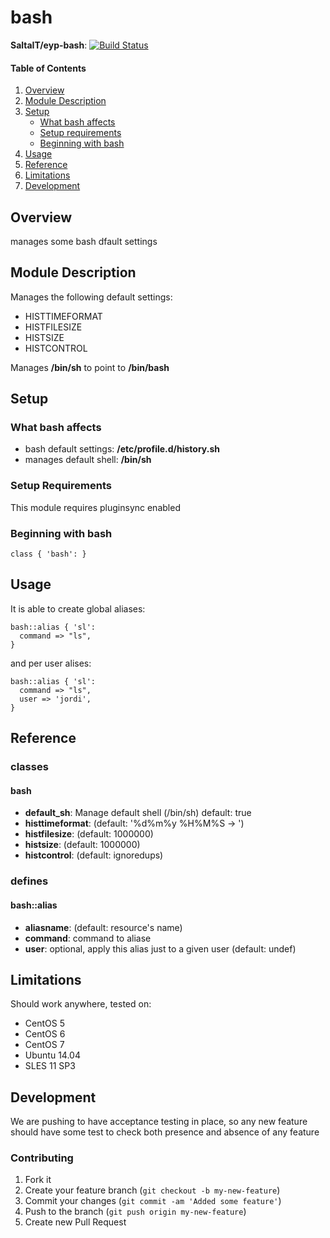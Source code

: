 # bash

**SaltaIT/eyp-bash**: [![Build Status](https://travis-ci.org/SaltaIT/eyp-bash.png?branch=master)](https://travis-ci.org/SaltaIT/eyp-bash)

#### Table of Contents

1. [Overview](#overview)
2. [Module Description](#module-description)
3. [Setup](#setup)
    * [What bash affects](#what-bash-affects)
    * [Setup requirements](#setup-requirements)
    * [Beginning with bash](#beginning-with-bash)
4. [Usage](#usage)
5. [Reference](#reference)
5. [Limitations](#limitations)
6. [Development](#development)

## Overview

manages some bash dfault settings

## Module Description

Manages the following default settings:

* HISTTIMEFORMAT
* HISTFILESIZE
* HISTSIZE
* HISTCONTROL

Manages **/bin/sh** to point to **/bin/bash**

## Setup

### What bash affects

* bash default settings: **/etc/profile.d/history.sh**
* manages default shell: **/bin/sh**

### Setup Requirements

This module requires pluginsync enabled

### Beginning with bash

```puppet
class { 'bash': }
```

## Usage

It is able to create global aliases:

```puppet
bash::alias { 'sl':
  command => "ls",
}
```

and per user alises:

```puppet
bash::alias { 'sl':
  command => "ls",
  user => 'jordi',
}
```

## Reference

### classes

#### bash

* **default_sh**: Manage default shell (/bin/sh) default: true
* **histtimeformat**: (default: '%d%m%y %H%M%S -> ')
* **histfilesize**: (default: 1000000)
* **histsize**: (default: 1000000)
* **histcontrol**: (default: ignoredups)

### defines

#### bash::alias

* **aliasname**: (default: resource's name)
* **command**: command to aliase
* **user**: optional, apply this alias just to a given user (default: undef)

## Limitations

Should work anywhere, tested on:
* CentOS 5
* CentOS 6
* CentOS 7
* Ubuntu 14.04
* SLES 11 SP3

## Development

We are pushing to have acceptance testing in place, so any new feature should
have some test to check both presence and absence of any feature

### Contributing

1. Fork it
2. Create your feature branch (`git checkout -b my-new-feature`)
3. Commit your changes (`git commit -am 'Added some feature'`)
4. Push to the branch (`git push origin my-new-feature`)
5. Create new Pull Request
